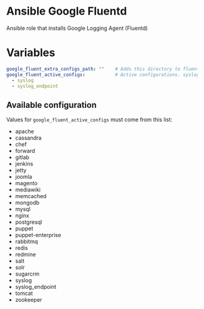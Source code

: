 # Ansible Google Fluentd

Ansible role that installs Google Logging Agent (Fluentd)

# Variables

```yaml
google_fluent_extra_configs_path: ""    # Adds this directory to fluentd lookup places for configurations. Undefined by default
google_fluent_active_configs:           # Active configurations. syslog and syslog_endpoint enabled by default.
  - syslog
  - syslog_endpoint
```

## Available configuration

Values for ```google_fluent_active_configs``` must come from this list:
- apache
- cassandra
- chef
- forward
- gitlab
- jenkins
- jetty
- joomla
- magento
- mediawiki
- memcached
- mongodb
- mysql
- nginx
- postgresql
- puppet
- puppet-enterprise
- rabbitmq
- redis
- redmine
- salt
- solr
- sugarcrm
- syslog
- syslog_endpoint
- tomcat
- zookeeper